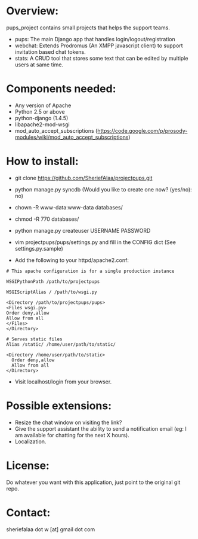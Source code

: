 Overview:
=========

pups_project contains small projects that helps the support teams.

* pups: The main Django app that handles login/logout/registration
* webchat: Extends Prodromus (An XMPP javascript client) to support invitation based chat tokens.
* stats: A CRUD tool that stores some text that can be edited by multiple users at same time.

Components needed:
==================
* Any version of Apache
* Python 2.5 or above
* python-django (1.4.5)
* libapache2-mod-wsgi
* mod_auto_accept_subscriptions (https://code.google.com/p/prosody-modules/wiki/mod_auto_accept_subscriptions)

How to install:
===============

* git clone https://github.com/SheriefAlaa/projectpups.git
* python manage.py syncdb (Would you like to create one now? (yes/no): no)
* chown -R www-data:www-data databases/ 
* chmod -R 770 databases/
* python manage.py createuser USERNAME PASSWORD
* vim projectpups/pups/settings.py and fill in the CONFIG dict (See settings.py.sample)
 
* Add the following to your httpd/apache2.conf:
```
# This apache configuration is for a single production instance

WSGIPythonPath /path/to/projectpups

WSGIScriptAlias / /path/to/wsgi.py

<Directory /path/to/projectpups/pups>
<Files wsgi.py>
Order deny,allow
Allow from all
</Files>
</Directory>

# Serves static files
Alias /static/ /home/user/path/to/static/
 
<Directory /home/user/path/to/static>
  Order deny,allow
  Allow from all
</Directory>

```

* Visit localhost/login from your browser.

Possible extensions:
===============
* Resize the chat window on visiting the link?
* Give the support assistant the ability to send a notification email (eg: I am available for chatting for the next X hours).
* Localization.

License:
========
Do whatever you want with this application, just point to the original git repo.

Contact:
========
sheriefalaa dot w [at] gmail dot com